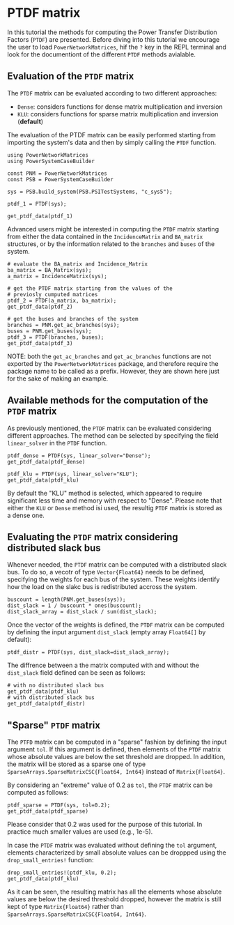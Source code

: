 # PTDF matrix

In this tutorial the methods for computing the Power Transfer Distribution Factors (`PTDF`) are presented.
Before diving into this tutorial we encourage the user to load `PowerNetworkMatrices`, hif the `?` key in the REPL terminal and look for the documentiont of the different `PTDF` methods avialable.

## Evaluation of the `PTDF` matrix

The `PTDF` matrix can be evaluated according to two different approaches:
- `Dense`: considers functions for dense matrix multiplication and inversion
- `KLU`: considers functions for sparse matrix multiplication and inversion (**default**)

The evaluation of the PTDF matrix can be easily performed starting from importing the system's data and then by simply calling the `PTDF` function.

``` @repl tutorial_PTDF_matrix
using PowerNetworkMatrices
using PowerSystemCaseBuilder

const PNM = PowerNetworkMatrices
const PSB = PowerSystemCaseBuilder

sys = PSB.build_system(PSB.PSITestSystems, "c_sys5");

ptdf_1 = PTDF(sys);

get_ptdf_data(ptdf_1)
```

Advanced users might be interested in computing the `PTDF` matrix starting from either the data contained in the `IncidenceMatrix` and `BA_matrix` structures, or by the information related to the `branches` and `buses` of the system.

``` @repl tutorial_PTDF_matrix
# evaluate the BA_matrix and Incidence_Matrix
ba_matrix = BA_Matrix(sys);
a_matrix = IncidenceMatrix(sys);

# get the PTDF matrix starting from the values of the 
# previosly cumputed matrices
ptdf_2 = PTDF(a_matrix, ba_matrix);
get_ptdf_data(ptdf_2)

# get the buses and branches of the system
branches = PNM.get_ac_branches(sys);
buses = PNM.get_buses(sys);
ptdf_3 = PTDF(branches, buses);
get_ptdf_data(ptdf_3)
```

NOTE: both the `get_ac_branches` and `get_ac_branches` functions are not exported by the `PowerNetworkMatrices` package, and therefore require the package name to be called as a prefix. However, they are shown here just for the sake of making an example.

## Available methods for the computation of the `PTDF` matrix

As previously mentioned, the `PTDF` matrix can be evaluated considering different approaches. The method can be selected by specifying the field `linear_solver` in the `PTDF` function.

``` @repl tutorial_PTDF_matrix
ptdf_dense = PTDF(sys, linear_solver="Dense");
get_ptdf_data(ptdf_dense)

ptdf_klu = PTDF(sys, linear_solver="KLU");
get_ptdf_data(ptdf_klu)
```

By default the "KLU" method is selected, which appeared to require significant less time and memory with respect to "Dense".
Please note that either the `KLU` or `Dense` method isi used, the resultig `PTDF` matrix is stored as a dense one.

## Evaluating the `PTDF` matrix considering distributed slack bus

Whenever needed, the `PTDF` matrix can be computed with a distributed slack bus. To do so, a vecotr of type `Vector{Float64}` needs to be defined, specifying the weights for each bus of the system. These weights identify how the load on the slakc bus is redistributed accross the system.

``` @repl tutorial_PTDF_matrix
buscount = length(PNM.get_buses(sys));
dist_slack = 1 / buscount * ones(buscount);
dist_slack_array = dist_slack / sum(dist_slack);
```

Once the vector of the weights is defined, the `PTDF` matrix can be computed by defining the input argument `dist_slack` (empty array `Float64[]` by default):

``` @repl tutorial_PTDF_matrix
ptdf_distr = PTDF(sys, dist_slack=dist_slack_array);
```

The diffrence between a the matrix computed with and without the `dist_slack` field defined can be seen as follows:

``` @repl tutorial_PTDF_matrix
# with no distributed slack bus
get_ptdf_data(ptdf_klu)
# with distributed slack bus
get_ptdf_data(ptdf_distr)
```

## "Sparse" `PTDF` matrix

The `PTFD` matrix can be computed in a "sparse" fashion by defining the input argument `tol`. If this argument is defined, then elements of the `PTDF` matrix whose absolute values are below the set threshold are dropped. In addition, the matrix will be stored as a sparse one of type `SparseArrays.SparseMatrixCSC{Float64, Int64}` instead of `Matrix{Float64}`.

By considering an "extreme" value of 0.2 as `tol`, the `PTDF` matrix can be computed as follows:

``` @repl tutorial_PTDF_matrix
ptdf_sparse = PTDF(sys, tol=0.2);
get_ptdf_data(ptdf_sparse)
```

Please consider that 0.2 was used for the purpose of this tutorial. In practice much smaller values are used (e.g., 1e-5).

In case the `PTDF` matrix was evaluated without defining the `tol` argument, elements characterized by small absolute values can be droppped using the `drop_small_entries!` function:

``` @repl tutorial_PTDF_matrix
drop_small_entries!(ptdf_klu, 0.2);
get_ptdf_data(ptdf_klu)
```

As it can be seen, the resulting matrix has all the elements whose absolute values are below the desired threshold dropped, however the matrix is still kept of type `Matrix{Float64}` rather than `SparseArrays.SparseMatrixCSC{Float64, Int64}`.